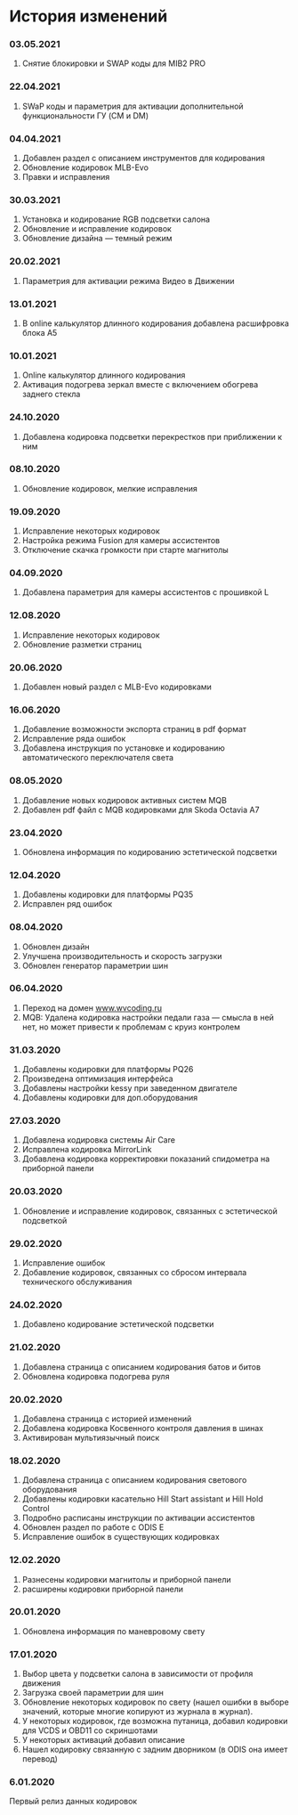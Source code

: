 # История изменений

### 03.05.2021
1. Снятие блокировки и SWAP коды для MIB2 PRO

### 22.04.2021
1. SWaP коды и параметрия для активации дополнительной функциональности ГУ (CM и DM)

### 04.04.2021
1. Добавлен раздел с описанием инструментов для кодирования
2. Обновление кодировок MLB-Evo
2. Правки и исправления

### 30.03.2021
1. Установка и кодирование RGB подсветки салона
2. Обновление и исправление кодировок
3. Обновление дизайна — темный режим

### 20.02.2021
1. Параметрия для активации режима Видео в Движении

### 13.01.2021
1. В online калькулятор длинного кодирования добавлена расшифровка блока А5

### 10.01.2021
1. Online калькулятор длинного кодирования
2. Активация подогрева зеркал вместе с включением обогрева заднего стекла

### 24.10.2020
1. Добавлена кодировка подсветки перекрестков при приближении к ним

### 08.10.2020
1. Обновление кодировок, мелкие исправления

### 19.09.2020
1. Исправление некоторых кодировок
2. Настройка режима Fusion для камеры ассистентов
3. Отключение скачка громкости при старте магнитолы

### 04.09.2020
1. Добавлена параметрия для камеры ассистентов с прошивкой L

### 12.08.2020
1. Исправление некоторых кодировок
2. Обновление разметки страниц

### 20.06.2020
1. Добавлен новый раздел с MLB-Evo кодировками

### 16.06.2020
1. Добавление возможности экспорта страниц в pdf формат
2. Исправление ряда ошибок
3. Добавлена инструкция по установке и кодированию автоматического переключателя света

### 08.05.2020
1. Добавление новых кодировок активных систем MQB
2. Добавлен pdf файл с MQB кодировками для Skoda Octavia A7

### 23.04.2020
1. Обновлена информация по кодированию эстетической подсветки

### 12.04.2020
1. Добавлены кодировки для платформы PQ35
2. Исправлен ряд ошибок

### 08.04.2020
1. Обновлен дизайн
2. Улучшена производительность и скорость загрузки
3. Обновлен генератор параметрии шин

### 06.04.2020
1. Переход на домен www.wvcoding.ru
2. MQB: Удалена кодировка настройки педали газа — смысла в ней нет, но может привести к проблемам с круиз контролем

### 31.03.2020
1. Добавлены кодировки для платформы PQ26
2. Произведена оптимизация интерфейса
3. Добавлены настройки kessy при заведенном двигателе
4. Добавлены кодировки для доп.оборудования

### 27.03.2020
1. Добавлена кодировка системы Air Care
2. Исправлена кодировка MirrorLink
3. Добавлена кодировка корректировки показаний спидометра на приборной панели

### 20.03.2020
1. Обновление и исправление кодировок, связанных с эстетической подсветкой

### 29.02.2020
1. Исправление ошибок
2. Добавление кодировок, связанных со сбросом интервала технического обслуживания

### 24.02.2020
1. Добавлено кодирование эстетической подсветки

### 21.02.2020
1. Добавлена страница с описанием кодирования батов и битов
2. Обновлена кодировка подогрева руля

### 20.02.2020
1. Добавлена страница с историей изменений
2. Добавлена кодировка Косвенного контроля давления в шинах
3. Активирован мультиязычный поиск

### 18.02.2020
1. Добавлена страница с описанием кодирования светового оборудования
2. Добавлены кодировки касательно Hill Start assistant и Hill Hold Control
3. Подробно расписаны инструкции по активации ассистентов
4. Обновлен раздел по работе с ODIS E
5. Исправление ошибок в существующих кодировках

### 12.02.2020
1. Разнесены кодировки магнитолы и приборной панели
2. расширены кодировки приборной панели

### 20.01.2020
1. Обновлена информация по маневровому свету

### 17.01.2020
1. Выбор цвета у подсветки салона в зависимости от профиля движения
2. Загрузка своей параметрии для шин
3. Обновление некоторых кодировок по свету (нашел ошибки в выборе значений, которые многие копируют из журнала в журнал).
4. У некоторых кодировок, где возможна путаница, добавил кодировки для VCDS и OBD11 со скриншотами
5. У некоторых активаций добавил описание
6. Нашел кодировку связанную с задним дворником (в ODIS она имеет перевод)

### 6.01.2020
Первый релиз данных кодировок